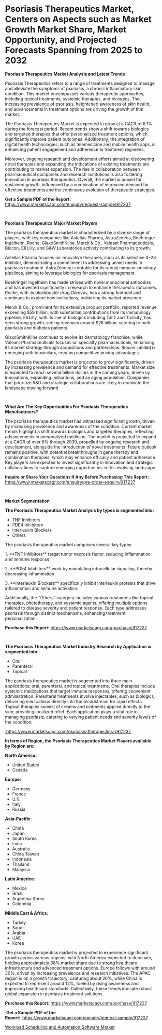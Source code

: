 <p><h1>Psoriasis Therapeutics Market, Centers on Aspects such as Market Growth Market Share, Market Opportunity, and Projected Forecasts Spanning from 2025 to 2032</h1></p><p><strong>Psoriasis Therapeutics Market Analysis and Latest Trends</strong></p>
<p><p>Psoriasis Therapeutics refers to a range of treatments designed to manage and alleviate the symptoms of psoriasis, a chronic inflammatory skin condition. This market encompasses various therapeutic approaches, including topical treatments, systemic therapies, and biologics. The increasing prevalence of psoriasis, heightened awareness of skin health, and advancements in treatment options are driving the growth of this market.</p><p>The Psoriasis Therapeutics Market is expected to grow at a CAGR of 8.1% during the forecast period. Recent trends show a shift towards biologics and targeted therapies that offer personalized treatment options, which significantly improve patient outcomes. Additionally, the integration of digital health technologies, such as telemedicine and mobile health apps, is enhancing patient engagement and adherence to treatment regimens.</p><p>Moreover, ongoing research and development efforts aimed at discovering novel therapies and expanding the indications of existing treatments are contributing to market expansion. The rise in collaboration between pharmaceutical companies and research institutions is also fostering innovation in psoriasis therapeutics. Overall, the market is poised for sustained growth, influenced by a combination of increased demand for effective treatments and the continuous evolution of therapeutic strategies.</p></p>
<p><strong>Get a Sample PDF of the Report:&nbsp;</strong> <a href="https://www.marketscagr.com/enquiry/request-sample/917237?utm_campaign=3099&utm_medium=2&utm_source=Github&utm_content=ia&utm_term=07032025&utm_id=psoriasis-therapeutics">https://www.marketscagr.com/enquiry/request-sample/917237</a></p>
<p>&nbsp;</p>
<p><strong>Psoriasis Therapeutics Major Market Players</strong></p>
<p><p>The psoriasis therapeutics market is characterized by a diverse range of players, with key companies like Astellas Pharma, AstraZeneca, Boehringer Ingelheim, Roche, GlaxoSmithKline, Merck & Co., Valeant Pharmaceuticals, Biocon, Eli Lilly, and G&W Laboratories actively contributing to its growth.</p><p>Astellas Pharma focuses on innovative therapies, such as its selective IL-23 inhibitor, demonstrating a commitment to addressing unmet needs in psoriasis treatment. AstraZeneca is notable for its robust immuno-oncology pipelines, aiming to leverage biologics for psoriasis management.</p><p>Boehringer Ingelheim has made strides with novel monoclonal antibodies and has invested significantly in research to enhance therapeutic outcomes. Roche, with its blockbuster drug Ocrevus, has a strong foothold and continues to explore new indications, bolstering its market presence.</p><p>Merck & Co., prominent for its extensive product portfolio, reported revenue exceeding $59 billion, with substantial contributions from its immunology pipeline. Eli Lilly, with its line of biologics including Taltz and Trulicity, has seen strong growth, seeing revenues around $28 billion, catering to both psoriasis and diabetes patients.</p><p>GlaxoSmithKline continues to evolve its dermatology franchise, while Valeant Pharmaceuticals focuses on specialty pharmaceuticals, enhancing its market strategy through acquisitions and partnerships. Biocon Limited is emerging with biosimilars, creating competitive pricing advantages.</p><p>The psoriasis therapeutics market is projected to grow significantly, driven by increasing prevalence and demand for effective treatments. Market size is expected to reach several billion dollars in the coming years, driven by innovations, expanding indications, and an aging population. Companies that prioritize R&D and strategic collaborations are likely to dominate the landscape moving forward.</p></p>
<p>&nbsp;</p>
<p><strong>What Are The Key Opportunities For Psoriasis Therapeutics Manufacturers?</strong></p>
<p><p>The psoriasis therapeutics market has witnessed significant growth, driven by increasing prevalence and awareness of the condition. Current market trends highlight a shift towards biologics and targeted therapies, reflecting advancements in personalized medicine. The market is projected to expand at a CAGR of over 9% through 2030, propelled by ongoing research and development, alongside the introduction of novel treatments. Future outlook remains positive, with potential breakthroughs in gene therapy and combination therapies, which may enhance efficacy and patient adherence. Key players are expected to invest significantly in innovation and strategic collaborations to capture emerging opportunities in this evolving landscape.</p></p>
<p><strong>Inquire or Share Your Questions If Any Before Purchasing This Report:</strong> <a href="https://www.marketscagr.com/enquiry/pre-order-enquiry/917237?utm_campaign=3099&utm_medium=2&utm_source=Github&utm_content=ia&utm_term=07032025&utm_id=psoriasis-therapeutics">https://www.marketscagr.com/enquiry/pre-order-enquiry/917237</a></p>
<p>&nbsp;</p>
<p><strong>Market Segmentation</strong></p>
<p><strong>The Psoriasis Therapeutics Market Analysis by types is segmented into:</strong></p>
<p><ul><li>TNF Inhibitors</li><li>PDE4 Inhibitors</li><li>Interleukin Blockers</li><li>Others</li></ul></p>
<p><p>The psoriasis therapeutics market comprises several key types: </p><p>1. **TNF Inhibitors** target tumor necrosis factor, reducing inflammation and immune response.</p><p>2. **PDE4 Inhibitors** work by modulating intracellular signaling, thereby decreasing inflammation.</p><p>3. **Interleukin Blockers** specifically inhibit interleukin proteins that drive inflammation and immune activation.</p><p>Additionally, the “Others” category includes various treatments like topical therapies, phototherapy, and systemic agents, offering multiple options tailored to disease severity and patient response. Each type addresses psoriasis through distinct mechanisms, enhancing treatment personalization.</p></p>
<p><strong>Purchase this Report:&nbsp;</strong><a href="https://www.marketscagr.com/purchase/917237?utm_campaign=3099&utm_medium=2&utm_source=Github&utm_content=ia&utm_term=07032025&utm_id=psoriasis-therapeutics">https://www.marketscagr.com/purchase/917237</a></p>
<p>&nbsp;</p>
<p><strong>The Psoriasis Therapeutics Market Industry Research by Application is segmented into:</strong></p>
<p><ul><li>Oral</li><li>Parenteral</li><li>Topical</li></ul></p>
<p><p>The psoriasis therapeutics market is segmented into three main applications: oral, parenteral, and topical treatments. Oral therapies include systemic medications that target immune responses, offering convenient administration. Parenteral treatments involve injectables, such as biologics, delivering medications directly into the bloodstream for rapid effects. Topical therapies consist of creams and ointments applied directly to the skin, providing localized relief. Each application plays a vital role in managing psoriasis, catering to varying patient needs and severity levels of the condition.</p></p>
<p><a href="https://www.marketscagr.com/psoriasis-therapeutics-r917237?utm_campaign=3099&utm_medium=2&utm_source=Github&utm_content=ia&utm_term=07032025&utm_id=psoriasis-therapeutics">&nbsp;https://www.marketscagr.com/psoriasis-therapeutics-r917237</a></p>
<p><strong>In terms of Region, the Psoriasis Therapeutics Market Players available by Region are:</strong></p>
<p>
    <p> <strong> North America: </strong>
        <ul>
            <li>United States</li>
            <li>Canada</li>
        </ul>
        </p> 
    <p> <strong> Europe: </strong>
        <ul>
            <li>Germany</li>
            <li>France</li>
            <li>U.K.</li>
            <li>Italy</li>
            <li>Russia</li>
        </ul>
        </p> 
    <p> <strong> Asia-Pacific: </strong>
        <ul>
            <li>China</li>
            <li>Japan</li>
            <li>South Korea</li>
            <li>India</li>
            <li>Australia</li>
            <li>China Taiwan</li>
            <li>Indonesia</li>
            <li>Thailand</li>
            <li>Malaysia</li>
        </ul>
        </p> 
    <p> <strong> Latin America: </strong>
        <ul>
            <li>Mexico</li>
            <li>Brazil</li>
            <li>Argentina Korea</li>
            <li>Colombia</li>
        </ul>
        </p> 
    <p> <strong> Middle East & Africa: </strong>
        <ul>
            <li>Turkey</li>
            <li>Saudi</li>
            <li>Arabia</li>
            <li>UAE</li>
            <li>Korea</li>
        </ul>
    </p>
    </p>
<p><p>The psoriasis therapeutics market is projected to experience significant growth across various regions, with North America expected to dominate, holding approximately 38% market share due to strong healthcare infrastructure and advanced treatment options. Europe follows with around 30%, driven by increasing prevalence and research initiatives. The APAC region is on a growth trajectory, capturing about 20%, while China is expected to represent around 12%, fueled by rising awareness and improving healthcare standards. Collectively, these trends indicate robust global expansion in psoriasis treatment solutions.</p></p>
<p><strong>Purchase this Report: </strong><a href="https://www.marketscagr.com/purchase/917237?utm_campaign=3099&utm_medium=2&utm_source=Github&utm_content=ia&utm_term=07032025&utm_id=psoriasis-therapeutics">https://www.marketscagr.com/purchase/917237</a></p>
<p>&nbsp;<strong>Get a Sample PDF of the Report:&nbsp;&nbsp;</strong><a href="https://www.marketscagr.com/enquiry/request-sample/917237?utm_campaign=3099&utm_medium=2&utm_source=Github&utm_content=ia&utm_term=07032025&utm_id=psoriasis-therapeutics">https://www.marketscagr.com/enquiry/request-sample/917237</a></p>
<p><strong></strong></p>
<p><p><a href="https://github.com/viipposahko25/Market-Research-Report-List-1/blob/main/workload-scheduling-and-automation-software-market.md?utm_campaign=3099&utm_medium=2&utm_source=Github&utm_content=ia&utm_term=07032025&utm_id=psoriasis-therapeutics">Workload Scheduling and Automation Software Market</a></p></p>